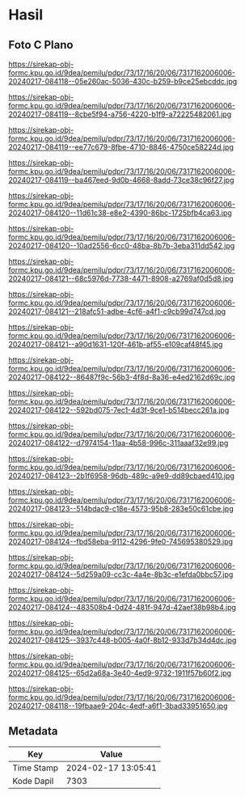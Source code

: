 # Hasil

## Foto C Plano

https://sirekap-obj-formc.kpu.go.id/9dea/pemilu/pdpr/73/17/16/20/06/7317162006006-20240217-084118--05e260ac-5036-430c-b259-b9ce25ebcddc.jpg

https://sirekap-obj-formc.kpu.go.id/9dea/pemilu/pdpr/73/17/16/20/06/7317162006006-20240217-084119--8cbe5f94-a756-4220-b1f9-a72225482061.jpg

https://sirekap-obj-formc.kpu.go.id/9dea/pemilu/pdpr/73/17/16/20/06/7317162006006-20240217-084119--ee77c679-8fbe-4710-8846-4750ce58224d.jpg

https://sirekap-obj-formc.kpu.go.id/9dea/pemilu/pdpr/73/17/16/20/06/7317162006006-20240217-084119--ba467eed-9d0b-4668-8add-73ce38c96f27.jpg

https://sirekap-obj-formc.kpu.go.id/9dea/pemilu/pdpr/73/17/16/20/06/7317162006006-20240217-084120--11d61c38-e8e2-4390-86bc-1725bfb4ca63.jpg

https://sirekap-obj-formc.kpu.go.id/9dea/pemilu/pdpr/73/17/16/20/06/7317162006006-20240217-084120--10ad2556-6cc0-48ba-8b7b-3eba311dd542.jpg

https://sirekap-obj-formc.kpu.go.id/9dea/pemilu/pdpr/73/17/16/20/06/7317162006006-20240217-084121--68c5976d-7738-4471-8908-a2769af0d5d8.jpg

https://sirekap-obj-formc.kpu.go.id/9dea/pemilu/pdpr/73/17/16/20/06/7317162006006-20240217-084121--218afc51-adbe-4cf6-a4f1-c9cb99d747cd.jpg

https://sirekap-obj-formc.kpu.go.id/9dea/pemilu/pdpr/73/17/16/20/06/7317162006006-20240217-084121--a90d1631-120f-461b-af55-e109caf48f45.jpg

https://sirekap-obj-formc.kpu.go.id/9dea/pemilu/pdpr/73/17/16/20/06/7317162006006-20240217-084122--86487f9c-56b3-4f8d-8a36-e4ed2162d69c.jpg

https://sirekap-obj-formc.kpu.go.id/9dea/pemilu/pdpr/73/17/16/20/06/7317162006006-20240217-084122--592bd075-7ec1-4d3f-9ce1-b514becc261a.jpg

https://sirekap-obj-formc.kpu.go.id/9dea/pemilu/pdpr/73/17/16/20/06/7317162006006-20240217-084122--d7974154-11aa-4b58-996c-311aaaf32e99.jpg

https://sirekap-obj-formc.kpu.go.id/9dea/pemilu/pdpr/73/17/16/20/06/7317162006006-20240217-084123--2b1f6958-96db-489c-a9e9-dd89cbaed410.jpg

https://sirekap-obj-formc.kpu.go.id/9dea/pemilu/pdpr/73/17/16/20/06/7317162006006-20240217-084123--514bdac9-c18e-4573-95b8-283e50c61cbe.jpg

https://sirekap-obj-formc.kpu.go.id/9dea/pemilu/pdpr/73/17/16/20/06/7317162006006-20240217-084124--fbd58eba-9112-4296-9fe0-745695380529.jpg

https://sirekap-obj-formc.kpu.go.id/9dea/pemilu/pdpr/73/17/16/20/06/7317162006006-20240217-084124--5d259a09-cc3c-4a4e-8b3c-e1efda0bbc57.jpg

https://sirekap-obj-formc.kpu.go.id/9dea/pemilu/pdpr/73/17/16/20/06/7317162006006-20240217-084124--483508b4-0d24-481f-947d-42aef38b98b4.jpg

https://sirekap-obj-formc.kpu.go.id/9dea/pemilu/pdpr/73/17/16/20/06/7317162006006-20240217-084125--3937c448-b005-4a0f-8b12-933d7b34d4dc.jpg

https://sirekap-obj-formc.kpu.go.id/9dea/pemilu/pdpr/73/17/16/20/06/7317162006006-20240217-084125--65d2a68a-3e40-4ed9-9732-1911f57b60f2.jpg

https://sirekap-obj-formc.kpu.go.id/9dea/pemilu/pdpr/73/17/16/20/06/7317162006006-20240217-084118--19fbaae9-204c-4edf-a6f1-3bad33951650.jpg


## Metadata

| Key        | Value               |
| ---------- | ------------------- |
| Time Stamp | 2024-02-17 13:05:41 |
| Kode Dapil | 7303                |



